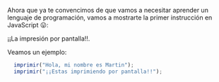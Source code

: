 Ahora que ya te convencimos de que vamos a necesitar aprender un lenguaje de programación, vamos a mostrarte la primer instrucción en JavaScript :stuck_out_tongue:: 

¡¡La impresión por pantalla!!. 

Veamos un ejemplo:

```javascript
  imprimir("Hola, mi nombre es Martin");
  imprimir("¡¡Estas imprimiendo por pantalla!!");
```